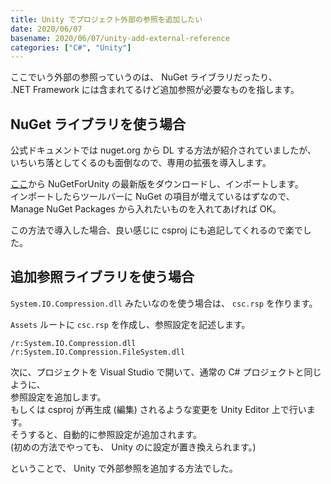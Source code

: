 ```yaml
---
title: Unity でプロジェクト外部の参照を追加したい
date: 2020/06/07
basename: 2020/06/07/unity-add-external-reference
categories: ["C#", "Unity"]
---
```


ここでいう外部の参照っていうのは、 NuGet ライブラリだったり、  
.NET Framework には含まれてるけど追加参照が必要なものを指します。

## NuGet ライブラリを使う場合

公式ドキュメントでは nuget.org から DL する方法が紹介されていましたが、  
いちいち落としてくるのも面倒なので、専用の拡張を導入します。

[ここ](https://github.com/GlitchEnzo/NuGetForUnity/releases)から NuGetForUnity の最新版をダウンロードし、インポートします。  
インポートしたらツールバーに NuGet の項目が増えているはずなので、  
Manage NuGet Packages から入れたいものを入れてあげれば OK。

この方法で導入した場合、良い感じに csproj にも追記してくれるので楽でした。

## 追加参照ライブラリを使う場合

`System.IO.Compression.dll` みたいなのを使う場合は、 `csc.rsp` を作ります。

`Assets` ルートに `csc.rsp` を作成し、参照設定を記述します。

```
/r:System.IO.Compression.dll
/r:System.IO.Compression.FileSystem.dll
```

次に、プロジェクトを Visual Studio で開いて、通常の C# プロジェクトと同じように、  
参照設定を追加します。  
もしくは csproj が再生成 (編集) されるような変更を Unity Editor 上で行います。  
そうすると、自動的に参照設定が追加されます。  
(初めの方法でやっても、 Unity のに設定が置き換えられます。)

ということで、 Unity で外部参照を追加する方法でした。
